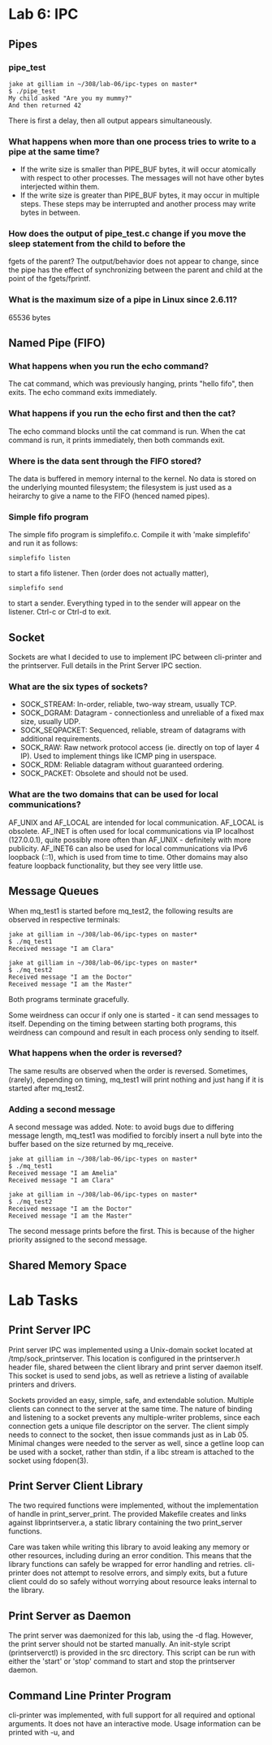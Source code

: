 # Lab 6: IPC
## Pipes
### pipe_test
~~~
jake at gilliam in ~/308/lab-06/ipc-types on master*
$ ./pipe_test
My child asked "Are you my mummy?"
And then returned 42
~~~
There is first a delay, then all output appears simultaneously.

### What happens when more than one process tries to write to a pipe at the same time?  
- If the write size is smaller than PIPE_BUF bytes, it will occur atomically with respect
to other processes. The messages will not have other bytes interjected within them.
- If the write size is greater than PIPE_BUF bytes, it may occur in multiple steps. These
steps may be interrupted and another process may write bytes in between.

### How does the output of pipe_test.c change if you move the sleep statement from the child to before the
fgets of the parent?
The output/behavior does not appear to change, since the pipe has the effect of synchronizing
between the parent and child at the point of the fgets/fprintf.

### What is the maximum size of a pipe in Linux since 2.6.11?
65536 bytes

## Named Pipe (FIFO)
### What happens when you run the echo command?
The cat command, which was previously hanging, prints "hello fifo", then exits. The echo
command exits immediately.

### What happens if you run the echo first and then the cat?
The echo command blocks until the cat command is run. When the cat command is run, it prints
immediately, then both commands exit.

### Where is the data sent through the FIFO stored?
The data is buffered in memory internal to the kernel. No data is stored on the underlying mounted
filesystem; the filesystem is just used as a heirarchy to give a name to the FIFO (henced named
pipes).

### Simple fifo program
The simple fifo program is simplefifo.c. Compile it with 'make simplefifo' and run
it as follows:
~~~
simplefifo listen
~~~
to start a fifo listener. Then (order does not actually matter),
~~~
simplefifo send
~~~
to start a sender. Everything typed in to the sender
will appear on the listener. Ctrl-c or Ctrl-d to exit.

## Socket
Sockets are what I decided to use to implement IPC between cli-printer and the printserver. Full details
in the Print Server IPC section.

###  What are the six types of sockets?
- SOCK_STREAM: In-order, reliable, two-way stream, usually TCP.
- SOCK_DGRAM: Datagram - connectionless and unreliable of a fixed max size, usually UDP.
- SOCK_SEQPACKET: Sequenced, reliable, stream of datagrams with additional requirements.
- SOCK_RAW: Raw network protocol access (ie. directly on top of layer 4 IP). 
Used to implement things like ICMP ping in userspace.
- SOCK_RDM: Reliable datagram without guaranteed ordering.
- SOCK_PACKET: Obsolete and should not be used.

### What are the two domains that can be used for local communications?
AF_UNIX and AF_LOCAL are intended for local communication. AF_LOCAL is obsolete.
AF_INET is often used for local communications via IP localhost (127.0.0.1), quite possibly
more often than AF_UNIX - definitely with more publicity. AF_INET6 can also be used for local
communications via IPv6 loopback (::1), which is used from time to time. Other domains may also feature
loopback functionality, but they see very little use.

## Message Queues
When mq_test1 is started before mq_test2, the following results are observed in respective terminals:
~~~
jake at gilliam in ~/308/lab-06/ipc-types on master*
$ ./mq_test1
Received message "I am Clara"
~~~
~~~
jake at gilliam in ~/308/lab-06/ipc-types on master*
$ ./mq_test2
Received message "I am the Doctor"
Received message "I am the Master"
~~~
Both programs terminate gracefully.

Some weirdness can occur if only one is started - it can send messages to itself. Depending on
the timing between starting both programs, this weirdness can compound and result in each process
only sending to itself.

### What happens when the order is reversed?
The same results are observed when the order is reversed. Sometimes, (rarely), depending on timing, mq_test1
will print nothing and just hang if it is started after mq_test2.

### Adding a second message
A second message was added. Note: to avoid bugs due to differing message length, mq_test1 was modified to
forcibly insert a null byte into the buffer based on the size returned by mq_receive.
~~~
jake at gilliam in ~/308/lab-06/ipc-types on master*
$ ./mq_test1
Received message "I am Amelia"
Received message "I am Clara"
~~~
~~~
jake at gilliam in ~/308/lab-06/ipc-types on master*
$ ./mq_test2
Received message "I am the Doctor"
Received message "I am the Master"
~~~
The second message prints before the first. This is because of the higher priority assigned to
the second message.

## Shared Memory Space


# Lab Tasks
## Print Server IPC
Print server IPC was implemented using a Unix-domain socket located at /tmp/sock_printserver. This location
is configured in the printserver.h header file, shared between the client library and print server
daemon itself. This socket is used to send jobs, as well as retrieve a listing of available
printers and drivers.

Sockets provided an easy, simple, safe, and extendable solution. Multiple clients can connect to
the server at the same time. The nature of binding and listening to a socket prevents any
multiple-writer problems, since each connection gets a unique file descriptor on the server. The
client simply needs to connect to the socket, then issue commands just as in Lab 05. Minimal
changes were needed to the server as well, since a getline loop can be used with a socket, rather
than stdin, if a libc stream is attached to the socket using fdopen(3).

## Print Server Client Library
The two required functions were implemented, without the implementation of handle in print_server_print.
The provided Makefile creates and links against libprintserver.a, a static library containing the
two print_server functions.

Care was taken while writing this library to avoid leaking any memory or other resources, including during
an error condition. This means that the library functions can safely be wrapped for error handling and retries.
cli-printer does not attempt to resolve errors, and simply exits, but a future client could do so safely without
worrying about resource leaks internal to the library.

## Print Server as Daemon
The print server was daemonized for this lab, using the -d flag. However, the print server
should not be started manually. An init-style script (printserverctl) is provided in the src directory. This script
can be run with either the 'start' or 'stop' command to start and stop the printserver daemon.

## Command Line Printer Program
cli-printer was implemented, with full support for all required and optional arguments. It does not have
an interactive mode. Usage information can be printed with -u, and 

